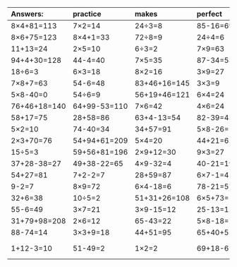 | Answers: | practice | makes | perfect | ! |
| :--- | :--- | :--- | :--- | :--- |
| 8×4+81=113 | 7×2=14 | 24÷3=8 | 85-16=69 | 2×3=6 | 
| 8×6+75=123 | 8×4+1=33 | 72÷8=9 | 24÷4=6 | 6×5=30 | 
| 11+13=24 | 2×5=10 | 6÷3=2 | 7×9=63 | 16+24=40 | 
| 94+4+30=128 | 44-4=40 | 7×5=35 | 87-34=53 | 8×6=48 | 
| 18÷6=3 | 6×3=18 | 8×2=16 | 3×9=27 | 27+34=61 | 
| 7×8+7=63 | 54-6=48 | 83+46+16=145 | 3×3=9 | 8×7=56 | 
| 5×8-40=0 | 54÷6=9 | 56+19+46=121 | 6×4=24 | 33-33=0 | 
| 76+46+18=140 | 64+99-53=110 | 7×6=42 | 4×6=24 | 6×7+64=106 | 
| 58+17=75 | 28+58=86 | 63+4-13=54 | 82-39=43 | 5×5=25 | 
| 5×2=10 | 74-40=34 | 34+57=91 | 5×8-26=14 | 8×2-12=4 | 
| 2×3+70=76 | 54+94+61=209 | 5×4=20 | 44+21=65 | 6×6=36 | 
| 15÷5=3 | 59+56+81=196 | 2×9+12=30 | 9×3=27 | 4×5=20 | 
| 37+28-38=27 | 49+38-22=65 | 4×9-32=4 | 40-21=19 | 12÷6=2 | 
| 54+27=81 | 7+2-2=7 | 28+59=87 | 6×7-1=41 | 60-7=53 | 
| 9-2=7 | 8×9=72 | 6×4-18=6 | 78-21=57 | 8×5=40 | 
| 32+6=38 | 10÷5=2 | 51+31+26=108 | 6×5+73=103 | 2×2=4 | 
| 55-6=49 | 3×7=21 | 3×9-15=12 | 25-13=12 | 95-13=82 | 
| 31+79+98=208 | 2×6=12 | 65-43=22 | 5×8-18=22 | 30÷6=5 | 
| 88-74=14 | 3×3+9=18 | 44+51=95 | 65+40+55=160 | 1×8=8 | 
| 1+12-3=10 | 51-49=2 | 1×2=2 | 69+18-6=81 | 63+31-40=54 | 
